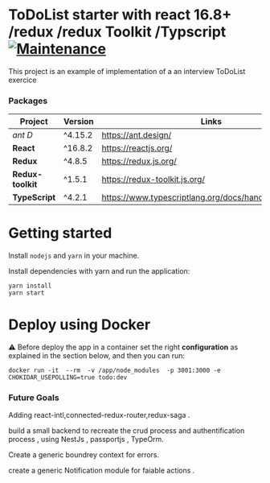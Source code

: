 # ToDoList starter with react 16.8+ /redux /redux Toolkit /Typscript [![Maintenance](https://img.shields.io/badge/Maintained%3F-yes-green.svg)](https://bitbucket.org/lbesson/ansi-colors)

This project is an example of implementation of a an interview ToDoList exercice

### Packages

| Project           | Version | Links                                                   |
| ----------------- | ------- | ------------------------------------------------------- |
| _ant D_           | ^4.15.2 | https://ant.design/                                     |
| **React**         | ^16.8.2 | https://reactjs.org/                                    |
| **Redux**         | ^4.8.5  | https://redux.js.org/                                   |
| **Redux-toolkit** | ^1.5.1  | https://redux-toolkit.js.org/                           |
| **TypeScript**    | ^4.2.1  | https://www.typescriptlang.org/docs/handbook/intro.html |

# Getting started

Install `nodejs` and `yarn` in your machine.

Install dependencies with yarn and run the application:

```
yarn install
yarn start
```

# Deploy using Docker

⚠️ Before deploy the app in a container set the right **configuration** as explained in the section below, and then you can run:

```
docker run -it  --rm  -v /app/node_modules  -p 3001:3000 -e CHOKIDAR_USEPOLLING=true todo:dev
```

### Future Goals

Adding react-intl,connected-redux-router,redux-saga .

build a small backend to recreate the crud process and authentification process , using NestJs , passportjs , TypeOrm.

Create a generic boundrey context for errors.

create a generic Notification module for faiable actions .
